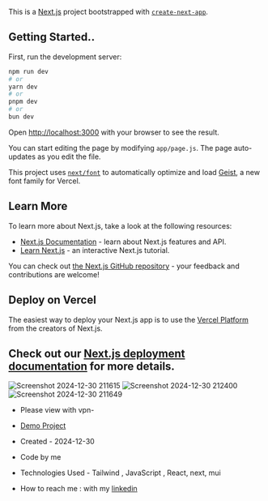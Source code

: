 This is a [Next.js](https://nextjs.org) project bootstrapped with [`create-next-app`](https://github.com/vercel/next.js/tree/canary/packages/create-next-app).

## Getting Started..

First, run the development server:

```bash
npm run dev
# or
yarn dev
# or
pnpm dev
# or
bun dev 
```

Open [http://localhost:3000](http://localhost:3000) with your browser to see the result.

You can start editing the page by modifying `app/page.js`. The page auto-updates as you edit the file.

This project uses [`next/font`](https://nextjs.org/docs/app/building-your-application/optimizing/fonts) to automatically optimize and load [Geist](https://vercel.com/font), a new font family for Vercel.

## Learn More

To learn more about Next.js, take a look at the following resources:

- [Next.js Documentation](https://nextjs.org/docs) - learn about Next.js features and API.
- [Learn Next.js](https://nextjs.org/learn) - an interactive Next.js tutorial.

You can check out [the Next.js GitHub repository](https://github.com/vercel/next.js) - your feedback and contributions are welcome!

## Deploy on Vercel

The easiest way to deploy your Next.js app is to use the [Vercel Platform](https://vercel.com/new?utm_medium=default-template&filter=next.js&utm_source=create-next-app&utm_campaign=create-next-app-readme) from the creators of Next.js.

Check out our [Next.js deployment documentation](https://nextjs.org/docs/app/building-your-application/deploying) for more details.
 --------------------------------------------------------------------------
 ![Screenshot 2024-12-30 211615](https://github.com/user-attachments/assets/a47e5d1d-feca-4a60-a545-c657dc86f524)
 ![Screenshot 2024-12-30 212400](https://github.com/user-attachments/assets/a3251919-1c98-4aeb-a106-248d7b162a79)
![Screenshot 2024-12-30 211649](https://github.com/user-attachments/assets/605faf85-ad58-4c5d-9a0d-c58c360bfb16)

-  Please view with vpn-
- [Demo Project](https://admin-panel2-virid.vercel.app/dashboard)

- Created - 2024-12-30
- Code by me
- Technologies Used - Tailwind , JavaScript , React, next, mui
- How to reach me : with my [linkedin](https://www.linkedin.com/in/zahra-karami-7643ba231/)
